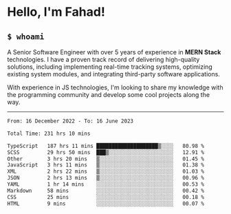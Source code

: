 <h1>Hello, I'm Fahad!</h1>

<h2><code>$ whoami</code></h2>

A Senior Software Engineer with over 5 years of experience in **MERN Stack** technologies. I have a proven track record of delivering high-quality solutions, including implementing real-time tracking systems, optimizing existing system modules, and integrating third-party software applications.

With experience in JS technologies, I'm looking to share my knowledge with the programming community and develop some cool projects along the way.

---

<!--START_SECTION:waka-->

```txt
From: 16 December 2022 - To: 16 June 2023

Total Time: 231 hrs 10 mins

TypeScript   187 hrs 11 mins ████████████████████▒░░░░   80.98 %
SCSS         29 hrs 50 mins  ███▒░░░░░░░░░░░░░░░░░░░░░   12.91 %
Other        3 hrs 20 mins   ▒░░░░░░░░░░░░░░░░░░░░░░░░   01.45 %
JavaScript   3 hrs 11 mins   ▒░░░░░░░░░░░░░░░░░░░░░░░░   01.38 %
XML          2 hrs 22 mins   ▒░░░░░░░░░░░░░░░░░░░░░░░░   01.03 %
JSON         2 hrs 13 mins   ▒░░░░░░░░░░░░░░░░░░░░░░░░   00.96 %
YAML         1 hr 14 mins    ░░░░░░░░░░░░░░░░░░░░░░░░░   00.53 %
Markdown     58 mins         ░░░░░░░░░░░░░░░░░░░░░░░░░   00.42 %
CSS          25 mins         ░░░░░░░░░░░░░░░░░░░░░░░░░   00.18 %
HTML         9 mins          ░░░░░░░░░░░░░░░░░░░░░░░░░   00.07 %
```

<!--END_SECTION:waka-->

<!--
**heyFahad/heyFahad** is a ✨ _special_ ✨ repository because its `README.md` (this file) appears on your GitHub profile.

Here are some ideas to get you started:

- 🔭 I’m currently working on ...
- 🌱 I’m currently learning ...
- 👯 I’m looking to collaborate on ...
- 🤔 I’m looking for help with ...
- 💬 Ask me about ...
- 📫 How to reach me: ...
- 😄 Pronouns: ...
- ⚡ Fun fact: ...
-->
